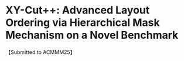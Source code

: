# XY-Cut++: Advanced Layout Ordering via Hierarchical Mask Mechanism on a Novel Benchmark
【Submitted to ACMMM25】
